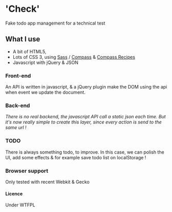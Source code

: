 # 'Check'

Fake todo app management for a technical test

## What I use
+ A bit of HTML5,
+ Lots of CSS 3, using [Sass](http://sass-lang.com) / [Compass](http://compass-style.org) & [Compass Recipes](http://moox.github.com/compass-recipes/)
+ Javascript with jQuery & JSON

### Front-end
An API is written in javascript, & a jQuery plugin make the 
DOM using the api when event we update the document.

### Back-end
_There is no real backend, the javascript API call a static json each time. But it's now really simple to create this layer, since every action is send to the same url !_

### TODO

There is always something todo, to improve.
In this case, we can polish the UI, add some effects & for example save todo list on localStorage !

### Browser support

Only tested with recent Webkit & Gecko

#### Licence
Under WTFPL
